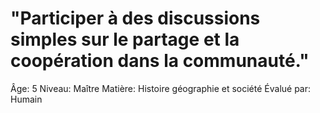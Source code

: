# "Participer à des discussions simples sur le partage et la coopération dans la communauté."

Âge: 5
Niveau: Maître
Matière: Histoire géographie et société
Évalué par: Humain